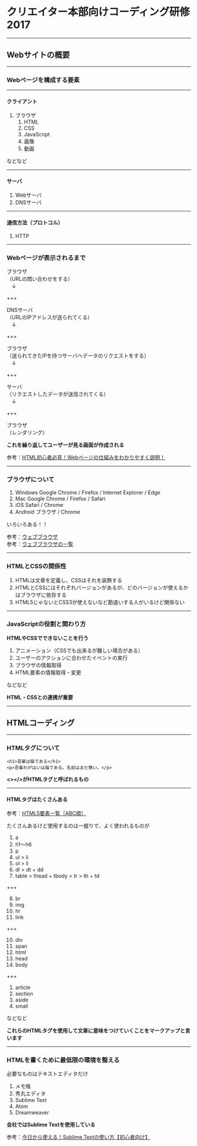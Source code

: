 # クリエイター本部向けコーディング研修 2017

---

## Webサイトの概要

---

### Webページを構成する要素

---

#### クライアント
1. ブラウザ
	1. HTML
	2. CSS
	3. JavaScript
	4. 画像
	5. 動画

などなど

---

#### サーバ
1. Webサーバ
2. DNSサーバ

---

#### 通信方法（プロトコル）
1. HTTP

---

### Webページが表示されるまで
ブラウザ  
（URLの問い合わせをする）  
　↓  

+++

DNSサーバ  
（URLのIPアドレスが送られてくる）  
　↓  

+++

ブラウザ  
（送られてきたIPを持つサーバへデータのリクエストをする）  
　↓  

+++

サーバ  
（リクエストしたデータが送信されてくる）  
　↓  

+++

ブラウザ  
（レンダリング）

**これを繰り返してユーザーが見る画面が作成される**

参考：[HTML初心者必見！Webページの仕組みをわかりやすく説明！](https://blog.codecamp.jp/html_web_base)

---

### ブラウザについて
1. Windows Google Chrome / Firefox / Internet Explorer / Edge
3. Mac Google Chrome / Firefox / Safari
6. iOS Safari / Chrome
8. Android ブラウザ / Chrome

いろいろある！！

参考：[ウェブブラウザ](https://ja.wikipedia.org/wiki/%E3%82%A6%E3%82%A7%E3%83%96%E3%83%96%E3%83%A9%E3%82%A6%E3%82%B6)  
参考：[ウェブブラウザの一覧](https://ja.wikipedia.org/wiki/%E3%82%A6%E3%82%A7%E3%83%96%E3%83%96%E3%83%A9%E3%82%A6%E3%82%B6%E3%81%AE%E4%B8%80%E8%A6%A7)

---

### HTMLとCSSの関係性
1. HTMLは文章を定義し、CSSはそれを装飾する
2. HTMLとCSSにはそれぞれバージョンがあるが、どのバージョンが使えるかはブラウザに依存する
3. HTML5じゃないとCSS3が使えないなど勘違いする人がいるけど関係ない

---

### JavaScriptの役割と関わり方
**HTMLやCSSでできないことを行う**

1. アニメーション（CSSでも出来るが難しい場合がある）
2. ユーザーのアクションに合わせたイベントの実行
3. ブラウザの情報取得
4. HTML要素の情報取得・変更

などなど

**HTML・CSSとの連携が重要**

---

## HTMLコーディング

---

### HTMLタグについて

```
<h1>吾輩は猫である</h1>
<p>吾輩わがはいは猫である。名前はまだ無い。</p>
```

**<></>がHTMLタグと呼ばれるもの**

---

#### HTMLタグはたくさんある

参考：[HTML5要素一覧［ABC順］](http://www.tagindex.com/html5/elements/abc.html)

たくさんあるけど使用するのは一握りで、よく使われるものが

1. a
2. h1〜h6
3. p
4. ul > li
5. ol > li
6. dl > dt + dd
7. table > thead + tbody > tr > th + td

+++

8. br
9. img
10. hr
11. link

+++

10. div
11. span
12. html
13. head
14. body

+++

1. article
2. section
3. aside
4. small

などなど

**これらのHTMLタグを使用して文章に意味をつけていくことをマークアップと言います**

---

### HTMLを書くために最低限の環境を整える

必要なものはテキストエディタだけ

1. メモ帳
2. 秀丸エディタ
3. Sublime Text
4. Atom
5. Dreamweaver

**会社ではSublime Textを使用している**

参考：[今日から使える！Sublime Textの使い方【初心者向け】](https://techacademy.jp/magazine/3060)
